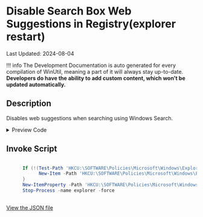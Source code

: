 # Disable Search Box Web Suggestions in Registry(explorer restart)

Last Updated: 2024-08-04


!!! info
     The Development Documentation is auto generated for every compilation of WinUtil, meaning a part of it will always stay up-to-date. **Developers do have the ability to add custom content, which won't be updated automatically.**


## Description

Disables web suggestions when searching using Windows Search.

<!-- BEGIN CUSTOM CONTENT -->

<!-- END CUSTOM CONTENT -->

<details>
<summary>Preview Code</summary>

```json
{
  "Content": "Disable Search Box Web Suggestions in Registry(explorer restart)",
  "Description": "Disables web suggestions when searching using Windows Search.",
  "category": "Features",
  "link": "https://christitustech.github.io/winutil/dev/features/Features/DisableSearchSuggestions",
  "panel": "1",
  "Order": "a016_",
  "feature": [],
  "InvokeScript": [
    "
      If (!(Test-Path 'HKCU:\\SOFTWARE\\Policies\\Microsoft\\Windows\\Explorer')) {
            New-Item -Path 'HKCU:\\SOFTWARE\\Policies\\Microsoft\\Windows\\Explorer' -Force | Out-Null
      }
      New-ItemProperty -Path 'HKCU:\\SOFTWARE\\Policies\\Microsoft\\Windows\\Explorer' -Name 'DisableSearchBoxSuggestions' -Type DWord -Value 1 -Force
      Stop-Process -name explorer -force
      "
  ]
}
```
</details>

## Invoke Script

```powershell

      If (!(Test-Path 'HKCU:\SOFTWARE\Policies\Microsoft\Windows\Explorer')) {
            New-Item -Path 'HKCU:\SOFTWARE\Policies\Microsoft\Windows\Explorer' -Force | Out-Null
      }
      New-ItemProperty -Path 'HKCU:\SOFTWARE\Policies\Microsoft\Windows\Explorer' -Name 'DisableSearchBoxSuggestions' -Type DWord -Value 1 -Force
      Stop-Process -name explorer -force
      

```
<!-- BEGIN SECOND CUSTOM CONTENT -->

<!-- END SECOND CUSTOM CONTENT -->

[View the JSON file](https://github.com/ChrisTitusTech/winutil/tree/main/config/feature.json)

